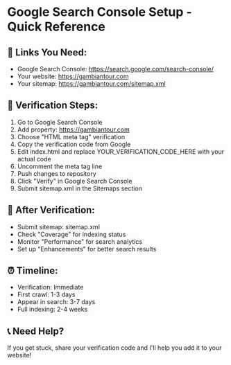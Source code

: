 # Google Search Console Setup - Quick Reference

## 🔗 Links You Need:
- Google Search Console: https://search.google.com/search-console/
- Your website: https://gambiantour.com
- Your sitemap: https://gambiantour.com/sitemap.xml

## 📝 Verification Steps:
1. Go to Google Search Console
2. Add property: https://gambiantour.com
3. Choose "HTML meta tag" verification
4. Copy the verification code from Google
5. Edit index.html and replace YOUR_VERIFICATION_CODE_HERE with your actual code
6. Uncomment the meta tag line
7. Push changes to repository
8. Click "Verify" in Google Search Console
9. Submit sitemap.xml in the Sitemaps section

## 🎯 After Verification:
- Submit sitemap: sitemap.xml
- Check "Coverage" for indexing status
- Monitor "Performance" for search analytics
- Set up "Enhancements" for better search results

## ⏰ Timeline:
- Verification: Immediate
- First crawl: 1-3 days  
- Appear in search: 3-7 days
- Full indexing: 2-4 weeks

## 📞 Need Help?
If you get stuck, share your verification code and I'll help you add it to your website!